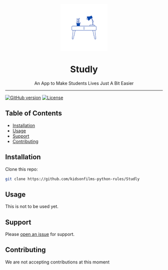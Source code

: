 <p align="center"><img height="150" src="Studley Logo 1.png" /></p>

<h1 align="center"> Studly </h1>

<p align="center"> An App to Make Students Lives Just A Bit Easier </p>

<hr/>

[![GitHub version](https://img.shields.io/badge/version-v1.0.0-blue.svg)](https://github.com/kidsonfilms-python-rules/Studly)
[![License](https://img.shields.io/github/license/yilber/readme-boilerplate.svg)](https://github.com/kidsonfilms-python-rules/Studly/blob/master/LICENSE)
## Table of Contents

- [Installation](#installation)
- [Usage](#usage)
- [Support](#support)
- [Contributing](#contributing)

## Installation

Clone this repo:

```sh
git clone https://github.com/kidsonfilms-python-rules/Studly
```

## Usage

This is not to be used yet.

## Support

Please [open an issue](https://github.com/kidsonfilms-python-rules/Studly/issues/new) for support.

## Contributing

We are not accepting contributions at this moment

